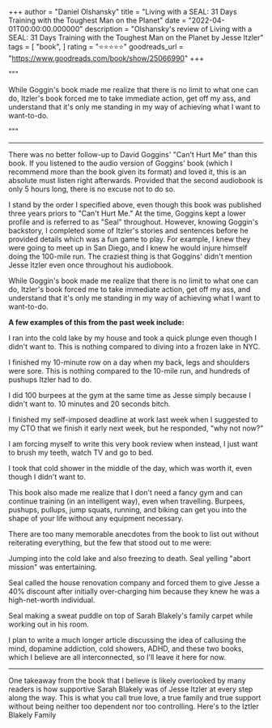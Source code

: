 +++
author = "Daniel Olshansky"
title = "Living with a SEAL: 31 Days Training with the Toughest Man on the Planet"
date = "2022-04-01T00:00:00.000000"
description = "Olshansky's review of Living with a SEAL: 31 Days Training with the Toughest Man on the Planet by Jesse Itzler"
tags = [
    "book",
]
rating = "⭐⭐⭐⭐⭐"
goodreads_url = "https://www.goodreads.com/book/show/25066990"
+++

"""



While Goggin's book made me realize that there is no limit to what one can do, Itzler's book forced me to take immediate action, get off my ass, and understand that it's only me standing in my way of achieving what I want to want-to-do.



"""







---







There was no better follow-up to David Goggins' "Can't Hurt Me" than this book. If you listened to the audio version of Goggins' book (which I recommend more than the book given its format) and loved it, this is an absolute must listen right afterwards. Provided that the second audiobook is only 5 hours long, there is no excuse not to do so.







I stand by the order I specified above, even though this book was published three years priors to "Can't Hurt Me." At the time, Goggins kept a lower profile and is referred to as "Seal" throughout. However, knowing Goggin's backstory, I completed some of Itzler's stories and sentences before he provided details which was a fun game to play. For example, I knew they were going to meet up in San Diego, and I knew he would injure himself doing the 100-mile run. The craziest thing is that Goggins' didn't mention Jesse Itzler even once throughout his audiobook.







While Goggin's book made me realize that there is no limit to what one can do, Itzler's book forced me to take immediate action, get off my ass, and understand that it's only me standing in my way of achieving what I want to want-to-do.







**A few examples of this from the past week include:**



I ran into the cold lake by my house and took a quick plunge even though I didn't want to. This is nothing compared to diving into a frozen lake in NYC.



I finished my 10-minute row on a day when my back, legs and shoulders were sore. This is nothing compared to the 10-mile run, and hundreds of pushups Itzler had to do.



I did 100 burpees at the gym at the same time as Jesse simply because I didn't want to. 10 minutes and 20 seconds bitch.



I finished my self-imposed deadline at work last week when I suggested to my CTO that we finish it early next week, but he responded, "why not now?"



I am forcing myself to write this very book review when instead, I just want to brush my teeth, watch TV and go to bed.



I took that cold shower in the middle of the day, which was worth it, even though I didn't want to.







This book also made me realize that I don't need a fancy gym and can continue training (in an intelligent way), even when travelling. Burpees, pushups, pullups, jump squats, running, and biking can get you into the shape of your life without any equipment necessary.







There are too many memorable anecdotes from the book to list out without reiterating everything, but the few that stood out to me were:



Jumping into the cold lake and also freezing to death. Seal yelling "abort mission" was entertaining.



Seal called the house renovation company and forced them to give Jesse a 40% discount after initially over-charging him because they knew he was a high-net-worth individual.



Seal making a sweat puddle on top of Sarah Blakely's family carpet while working out in his room.







I plan to write a much longer article discussing the idea of callusing the mind, dopamine addiction, cold showers, ADHD, and these two books, which I believe are all interconnected, so I'll leave it here for now.







----







One takeaway from the book that I believe is likely overlooked by many readers is how supportive Sarah Blakely was of Jesse Itzler at every step along the way. This is what you call true love, a true family and true support without being neither too dependent nor too controlling. Here's to the Iztler Blakely Family
